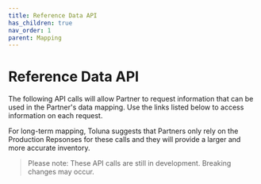 ```yaml
---
title: Reference Data API
has_children: true
nav_order: 1
parent: Mapping
---
```


# Reference Data API

The following API calls will allow Partner to request information that can be used in the Partner's data mapping. Use the links listed below to access information on each request. 

For long-term mapping, Toluna suggests that Partners only rely on the Production Repsonses for these calls and they will provide a larger and more accurate inventory.

> Please note: These API calls are still in development. Breaking changes may occur.


